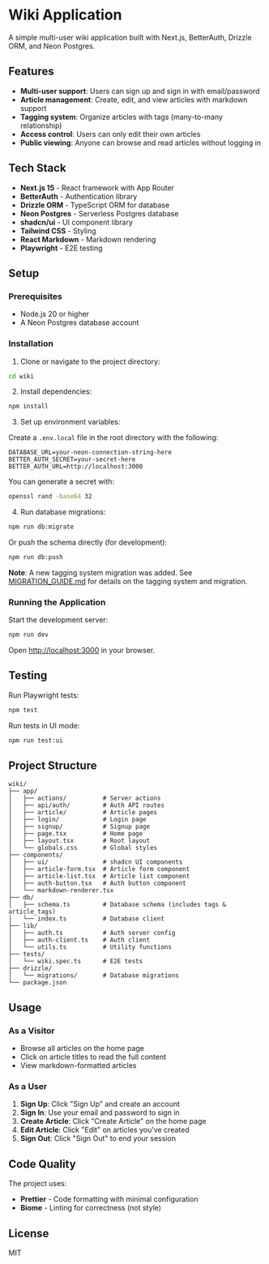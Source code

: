 # Wiki Application

A simple multi-user wiki application built with Next.js, BetterAuth, Drizzle ORM, and Neon Postgres.

## Features

- **Multi-user support**: Users can sign up and sign in with email/password
- **Article management**: Create, edit, and view articles with markdown support
- **Tagging system**: Organize articles with tags (many-to-many relationship)
- **Access control**: Users can only edit their own articles
- **Public viewing**: Anyone can browse and read articles without logging in

## Tech Stack

- **Next.js 15** - React framework with App Router
- **BetterAuth** - Authentication library
- **Drizzle ORM** - TypeScript ORM for database
- **Neon Postgres** - Serverless Postgres database
- **shadcn/ui** - UI component library
- **Tailwind CSS** - Styling
- **React Markdown** - Markdown rendering
- **Playwright** - E2E testing

## Setup

### Prerequisites

- Node.js 20 or higher
- A Neon Postgres database account

### Installation

1. Clone or navigate to the project directory:

```bash
cd wiki
```

2. Install dependencies:

```bash
npm install
```

3. Set up environment variables:

Create a `.env.local` file in the root directory with the following:

```env
DATABASE_URL=your-neon-connection-string-here
BETTER_AUTH_SECRET=your-secret-here
BETTER_AUTH_URL=http://localhost:3000
```

You can generate a secret with:

```bash
openssl rand -base64 32
```

4. Run database migrations:

```bash
npm run db:migrate
```

Or push the schema directly (for development):

```bash
npm run db:push
```

**Note**: A new tagging system migration was added. See [MIGRATION_GUIDE.md](MIGRATION_GUIDE.md) for details on the tagging system and migration.

### Running the Application

Start the development server:

```bash
npm run dev
```

Open [http://localhost:3000](http://localhost:3000) in your browser.

## Testing

Run Playwright tests:

```bash
npm test
```

Run tests in UI mode:

```bash
npm run test:ui
```

## Project Structure

```
wiki/
├── app/
│   ├── actions/          # Server actions
│   ├── api/auth/         # Auth API routes
│   ├── article/          # Article pages
│   ├── login/            # Login page
│   ├── signup/           # Signup page
│   ├── page.tsx          # Home page
│   ├── layout.tsx        # Root layout
│   └── globals.css       # Global styles
├── components/
│   ├── ui/               # shadcn UI components
│   ├── article-form.tsx  # Article form component
│   ├── article-list.tsx  # Article list component
│   ├── auth-button.tsx   # Auth button component
│   └── markdown-renderer.tsx
├── db/
│   ├── schema.ts         # Database schema (includes tags & article_tags)
│   └── index.ts          # Database client
├── lib/
│   ├── auth.ts           # Auth server config
│   ├── auth-client.ts    # Auth client
│   └── utils.ts          # Utility functions
├── tests/
│   └── wiki.spec.ts      # E2E tests
├── drizzle/
│   └── migrations/       # Database migrations
└── package.json
```

## Usage

### As a Visitor

- Browse all articles on the home page
- Click on article titles to read the full content
- View markdown-formatted articles

### As a User

1. **Sign Up**: Click "Sign Up" and create an account
2. **Sign In**: Use your email and password to sign in
3. **Create Article**: Click "Create Article" on the home page
4. **Edit Article**: Click "Edit" on articles you've created
5. **Sign Out**: Click "Sign Out" to end your session

## Code Quality

The project uses:

- **Prettier** - Code formatting with minimal configuration
- **Biome** - Linting for correctness (not style)

## License

MIT
